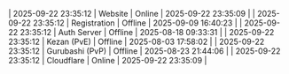 | 2025-09-22 23:35:12 | Website | Online | 2025-09-22 23:35:09 |
| 2025-09-22 23:35:12 | Registration | Offline | 2025-09-09 16:40:23 |
| 2025-09-22 23:35:12 | Auth Server | Offline | 2025-08-18 09:33:31 |
| 2025-09-22 23:35:12 | Kezan (PvE) | Offline | 2025-08-03 17:58:02 |
| 2025-09-22 23:35:12 | Gurubashi (PvP) | Offline | 2025-08-23 21:44:06 |
| 2025-09-22 23:35:12 | Cloudflare | Online | 2025-09-22 23:35:09 |
